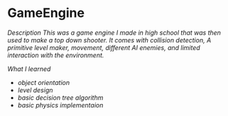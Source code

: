 # GameEngine

<i> Description <i>
This was a game engine I made in high school that was then used to make a top down shooter. It comes with collision detection, A primitive level maker, movement, different AI enemies, and limited interaction with the environment. 

<i> What I learned <i>
* object orientation
* level design
* basic decision tree algorithm
* basic physics implementaion
